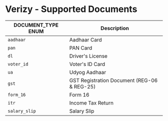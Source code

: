 # Verizy - Supported Documents

| DOCUMENT_TYPE ENUM | Description |
|--------------------|-------------|
| `aadhaar` | Aadhaar Card |
| `pan` | PAN Card |
| `dl` | Driver's License |
| `voter_id` | Voter's ID Card |
| `ua` | Udyog Aadhaar |
| `gst` | GST Registration Document (REG-06 & REG-25) |
| `form_16` | Form 16 |
| `itr` | Income Tax Return |
| `salary_slip` | Salary Slip |
